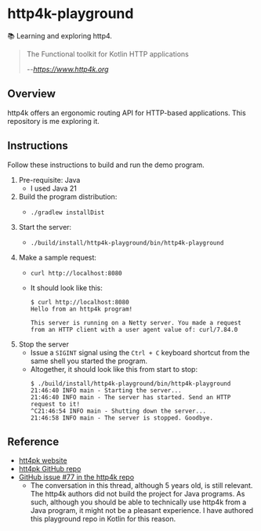 # http4k-playground

📚 Learning and exploring http4.

> The Functional toolkit for Kotlin HTTP applications
> 
> --<cite>https://www.http4k.org</cite>


## Overview

http4k offers an ergonomic routing API for HTTP-based applications. This repository is me exploring it. 


## Instructions

Follow these instructions to build and run the demo program.

1. Pre-requisite: Java
   *  I used Java 21
2. Build the program distribution:
   * ```shell
     ./gradlew installDist
     ```
3. Start the server:
   * ```shell
     ./build/install/http4k-playground/bin/http4k-playground
     ```
4. Make a sample request:
   * ```shell
     curl http://localhost:8080
     ```
   * It should look like this:
     ```text
     $ curl http://localhost:8080
     Hello from an http4k program!
     
     This server is running on a Netty server. You made a request from an HTTP client with a user agent value of: curl/7.84.0
     ```
5. Stop the server
   * Issue a `SIGINT` signal using the `Ctrl + C` keyboard shortcut from the same shell you started the program.
   * Altogether, it should look like this from start to stop:
     ```text
     $ ./build/install/http4k-playground/bin/http4k-playground
     21:46:40 INFO main - Starting the server...
     21:46:40 INFO main - The server has started. Send an HTTP request to it!
     ^C21:46:54 INFO main - Shutting down the server...
     21:46:58 INFO main - The server is stopped. Goodbye.
     ```


## Reference

* [htt4pk website](https://www.http4k.org/)
* [htt4pk GitHub repo](](https://github.com/http4k/http4k))
* [GitHub issue #77 in the http4k repo](https://github.com/http4k/http4k/issues/77)
  * The conversation in this thread, although 5 years old, is still relevant. The http4k authors did not build the
    project for Java programs. As such, although you should be able to technically use http4k from a Java program, it
    might not be a pleasant experience. I have authored this playground repo in Kotlin for this reason. 
